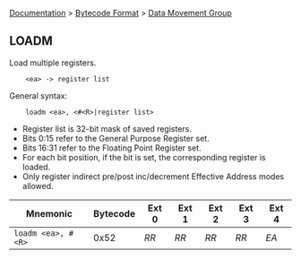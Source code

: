 [Documentation](../../README.md) > [Bytecode Format](../README.md) > [Data Movement Group](../InstructionsDataMovel.md)

## LOADM

Load multiple registers.

        <ea> -> register list

General syntax:

        loadm <ea>, <#<R>|register list>

* Register list is 32-bit mask of saved registers.
* Bits 0:15 refer to the General Purpose Register set.
* Bits 16:31 refer to the Floating Point Register set.
* For each bit position, if the bit is set, the corresponding register is loaded.
* Only register indirect pre/post inc/decrement Effective Address modes allowed.

| Mnemonic | Bytecode | Ext 0 | Ext 1 | Ext 2 | Ext 3 | Ext 4 |
| - | - | - | - | - | - | - |
| `loadm <ea>, #<R>` | 0x52 | *RR* | *RR* | *RR* | *RR* | *EA* |
